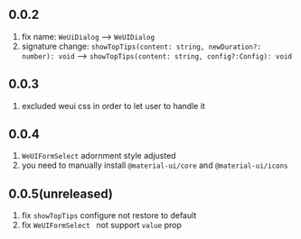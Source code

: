 ## 0.0.2
1. fix name: `WeUiDialog` --> `WeUIDialog`
2. signature change: `showTopTips(content: string, newDuration?: number): void` --> `showTopTips(content: string, config?:Config): void`

## 0.0.3
1. excluded weui css in order to let user to handle it


## 0.0.4
1. `WeUIFormSelect` adornment style adjusted
2. you need to manually install `@material-ui/core` and `@material-ui/icons`

## 0.0.5(unreleased)
1. fix `showTopTips` configure not restore to default
2. fix `WeUIFormSelect ` not support `value` prop
